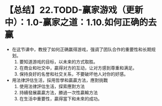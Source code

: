 # 【总结】22.TODD-赢家游戏（更新中）：1.0-赢家之道：1.10.如何正确的去赢

-   在这节课中，教授了如何正确赢得游戏，强调了团队合作的重要性和长期规划。
    1.  要知道游戏的目标，以未来的方式取胜。
    2.  在商业和社交中，贏得对方的互动，让对方感到尊重和满足。
    3.  保持良好的名誉和社交关系，不要破坏他人对你的好感。
-   用法律評估生活，採用哲學和贏贏方法，應對挑戰
    1.  使用法律評估生活，探索應對方法
    2.  持續發展贏贏方法，勝過一次性贏輸方法
    3.  在生活中重要性，贏得當下和未來的成功。
